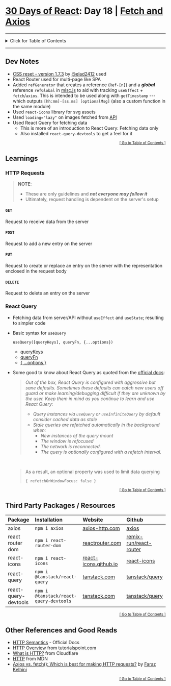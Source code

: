 <!-- omit in toc -->
# [30 Days of React](../README.md#readme): Day 18 | [Fetch and Axios](https://github.com/Asabeneh/30-Days-Of-React/blob/master/18_Fetch_And_Axios/18_fetch_axios.md#readme)

<hr/>
<details id="toc">
  <summary style='cursor: pointer;'>Click for Table of Contents</summary>

<!-- omit in toc -->
## Table of Contents
- [Dev Notes](#dev-notes)
- [Learnings](#learnings)
  - [HTTP Requests](#http-requests)
    - [`GET`](#get)
    - [`POST`](#post)
    - [`PUT`](#put)
    - [`DELETE`](#delete)
  - [React Query](#react-query)
- [Third Party Packages / Resources](#third-party-packages--resources)
- [Other References and Good Reads](#other-references-and-good-reads)
</details>
<hr/>

## Dev Notes
* [CSS reset - version 1.7.3](https://github.com/elad2412/the-new-css-reset) by [@elad2412](https://github.com/elad2412) used
* React Router used for multi-page like SPA
* Added `refGenerator` that creates a reference (`Ref-[n]`) and a ***global*** reference `refGlobal` in [misc.js](./src/utils/misc.js) to aid with tracking `useEffect` + `fetch`/`axios`. This is intended to be used along with `getTimestamp` --- which outputs `[hh:mm]-[ss.ms] [optionalMsg]` (also a custom function in the same module)
* Used `react-icons` library for svg assets
* Used `loading="lazy"` on images fetched from [API](https://api.thecatapi.com/v1/breeds)
* Used React Query for fetching data
  * This is more of an introduction to React Query: Fetching data only
  * Also installed `react-query-devtools` to get a feel for it

<div align="right"><sub><a href="#toc">[ Go to Table of Contents ]</a></sub></div>

## Learnings

### HTTP Requests
> **NOTE**: <br>
> * These are only guidelines and ***not everyone may follow it***
> * Ultimately, request handling is dependent on the server's setup
#### `GET`
Request to receive data from the server
#### `POST`
Request to add a new entry on the server
#### `PUT`
Request to create or replace an entry on the server with the representation enclosed in the request body
#### `DELETE`
Request to delete an entry on the server

### React Query
* Fetching data from server/API without `useEffect` and `useState`; resulting to simpler code
* Basic syntax for `useQuery`
  ```
  useQuery([queryKeys], queryFn, {...options})
  ```
  * [queryKeys](https://tanstack.com/query/v4/docs/guides/query-keys)
  * [queryFn](https://tanstack.com/query/v4/docs/guides/query-functions)
  * [{ ...options }](https://tanstack.com/query/v4/docs/reference/useQuery)
* Some good to know about React Query as quoted from the [official docs](https://tanstack.com/query/v4/docs/guides/important-defaults):
  <div style="font-style: italic;">

  > Out of the box, React Query is configured with aggressive but sane defaults. Sometimes these defaults can catch new users off guard or make learning/debugging difficult if they are unknown by the user. Keep them in mind as you continue to learn and use React Query:
  > * Query instances via `useQuery` or `useInfiniteQuery` by default consider cached data as stale
  > * Stale queries are refetched automatically in the background when:
  >   - New instances of the query mount
  >   - The window is refocused
  >   - The network is reconnected.
  >   - The query is optionally configured with a refetch interval.
  </div>
  <br>

  > As a result, an optional property was used to limit data querying
  > ```
  > { refetchOnWindowFocus: false }
  > ```

<div align="right"><sub><a href="#toc">[ Go to Table of Contents ]</a></sub></div>

## Third Party Packages / Resources
<!-- cspell: disable -->
| Package | Installation  | Website | Github |
| :------ | :------------ | :------ | :----- |
| axios   | `npm i axios` | [axios-http.com](https://axios-http.com/docs/intro) | [axios](https://github.com/axios/axios#readme) |
| react router dom | `npm i react-router-dom` | [reactrouter.com](https://reactrouter.com/) | [remix-run/react-router](https://github.com/remix-run/react-router#readme) |
| react-icons | `npm i react-icons` | [react-icons.github.io](https://react-icons.github.io/react-icons) | [react-icons](https://github.com/react-icons/react-icons#readme) |
| react-query | `npm i @tanstack/react-query` | [tanstack.com](https://tanstack.com/query/v4/docs/overview) | [tanstack/query](https://github.com/tanstack/query#readme) |
| react-query-devtools | `npm i @tanstack/react-query-devtools` | [tanstack.com](https://tanstack.com/query/v4/docs/devtools) | [tanstack/query](https://github.com/tanstack/query#readme) |
<!-- cspell: enable -->

[^size]: [import cost](https://github.com/wix/import-cost) to determine size of imported package

<div align="right"><sub><a href="#toc">[ Go to Table of Contents ]</a></sub></div>

## Other References and Good Reads
<!-- cspell: disable -->
* [HTTP Semantics](https://www.rfc-editor.org/rfc/rfc9110) - Official Docs
* [HTTP Overview](https://www.tutorialspoint.com/http/http_overview.htm) from tutorialspoint.com
* [What is HTTP?](https://www.cloudflare.com/learning/ddos/glossary/hypertext-transfer-protocol-http/) from Cloudflare
* [HTTP](https://developer.mozilla.org/en-US/docs/Web/HTTP) from MDN
* [Axios vs. fetch(): Which is best for making HTTP requests?](https://blog.logrocket.com/axios-vs-fetch-best-http-requests/) by [Faraz Kelhini](https://blog.logrocket.com/author/farazkelhini/)
<!-- cspell: enable -->

<div align="right"><sub><a href="#toc">[ Go to Table of Contents ]</a></sub></div>
